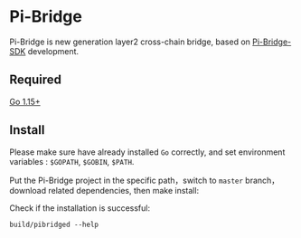 # Pi-Bridge

Pi-Bridge is new generation layer2 cross-chain bridge, based on [Pi-Bridge-SDK](https://github.com/pchain-org/pi-bridge-sdk) development.

## Required
[Go 1.15+](https://golang.org/dl/)

## Install
Please make sure have already installed `Go` correctly, and set environment variables : `$GOPATH`, `$GOBIN`, `$PATH`.

Put the Pi-Bridge project in the specific path，switch to `master` branch，download related dependencies, then make install:


Check if the installation is successful:

```
build/pibridged --help
```

